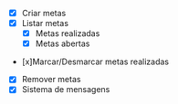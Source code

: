 - [x] Criar metas
- [x] Listar metas
    - [x] Metas realizadas
    - [x] Metas abertas
- [x]Marcar/Desmarcar metas realizadas
- [x] Remover metas
- [x] Sistema de mensagens